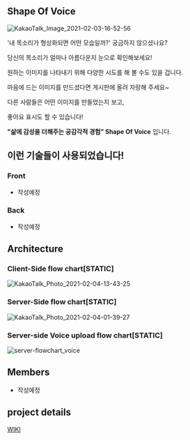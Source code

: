 ## Shape Of Voice

![KakaoTalk_Image_2021-02-03-16-52-56](https://user-images.githubusercontent.com/68832639/106718270-2c2eb580-6644-11eb-807e-91586db660b6.png)



'내 목소리가 형상화되면 어떤 모습일까?' 궁금하지 않으셨나요?

당신의 목소리가 얼마나 아름다운지 눈으로 확인해보세요!

원하는 이미지를 나타내기 위해 다양한 시도를 해 볼 수도 있을 겁니다.

마음에 드는 이미지를 만드셨다면 게시판에 올려 자랑해 주세요~

다른 사람들은 어떤 이미지를 만들었는지 보고,

좋아요 표시도 할 수 있습니다!

**"삶에 감성을 더해주는 공감각적 경험" Shape Of Voice** 입니다.


## 이런 기술들이 사용되었습니다!
### Front
   * 작성예정
### Back
   * 작성예정

## Architecture
### Client-Side flow chart[STATIC]
![KakaoTalk_Photo_2021-02-04-13-43-25](https://user-images.githubusercontent.com/68832639/106845796-07434c80-66ef-11eb-97dc-f8bf173d36a4.png)


### Server-Side flow chart[STATIC]
![KakaoTalk_Photo_2021-02-04-01-39-27](https://user-images.githubusercontent.com/68832639/106779917-cd405f00-668a-11eb-9cc9-c0d826ca657b.png)


### Server-side Voice upload flow chart[STATIC]
![server-flowchart_voice](https://user-images.githubusercontent.com/72539723/106774023-0c6bb180-6685-11eb-9a4f-d3ffc7a9b48f.png)



## Members
   * 작성예정

## project details
[WIKI](https://github.com/codestates/ShapeOfVoice-client/wiki)
